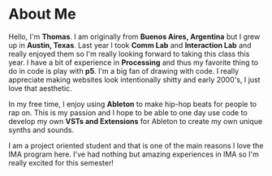 # About Me
Hello, I'm __Thomas__. I am originally from __Buenos Aires, Argentina__ but I grew up in __Austin, Texas__. Last year I took __Comm Lab__ and __Interaction Lab__ and really enjoyed them so I'm really looking forward to taking this class this year. I have a bit of experience in __Processing__ and thus my favorite thing to do in code is play with __p5__. I'm a big fan of drawing with code. I really appreciate making websites look intentionally shitty and early 2000's, I just love that aesthetic.

In my free time, I enjoy using __Ableton__ to make hip-hop beats for people to rap on. This is my passion and I hope to be able to one day use code to develop my own __VSTs and Extensions__ for Ableton to create my own unique synths and sounds.

I am a project oriented student and that is one of the main reasons I love the IMA program here. I've had nothing but amazing experiences in IMA so I'm really excited for this semester!
